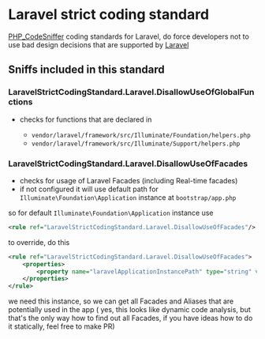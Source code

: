 # Laravel strict coding standard

[PHP_CodeSniffer](https://github.com/squizlabs/PHP_CodeSniffer) coding standards for Laravel,
do force developers not to use bad design decisions that are supported
by [Laravel](https://laravel.com)

## Sniffs included in this standard

### LaravelStrictCodingStandard.Laravel.DisallowUseOfGlobalFunctions

* checks for functions that are declared in

  * `vendor/laravel/framework/src/Illuminate/Foundation/helpers.php`
  * `vendor/laravel/framework/src/Illuminate/Support/helpers.php`

### LaravelStrictCodingStandard.Laravel.DisallowUseOfFacades

* checks for usage of Laravel Facades (including Real-time facades)
* if not configured it will use default path for `Illuminate\Foundation\Application`
instance at `bootstrap/app.php`

so for default `Illuminate\Foundation\Application` instance use
```xml
<rule ref="LaravelStrictCodingStandard.Laravel.DisallowUseOfFacades"/>
```
to override, do this

```xml
<rule ref="LaravelStrictCodingStandard.Laravel.DisallowUseOfFacades">
    <properties>
        <property name="laravelApplicationInstancePath" type="string" value=".nonDefaultFolder/application.php"/>
    </properties>
</rule>
```
we need this instance, so we can get all Facades and Aliases that are potentially used in the app ( yes, this looks like dynamic code analysis, but that's the only way how to find out all Facades, if you have ideas how to do it statically, feel free to make PR)

